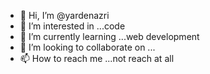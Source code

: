 - 👋 Hi, I’m @yardenazri
- 👀 I’m interested in ...code
- 🌱 I’m currently learning ...web development
- 💞️ I’m looking to collaborate on ...
- 📫 How to reach me ...not reach at all

<!---
yardenazri/yardenazri is a ✨ special ✨ repository because its `README.md` (this file) appears on your GitHub profile.
You can click the Preview link to take a look at your changes.
--->
